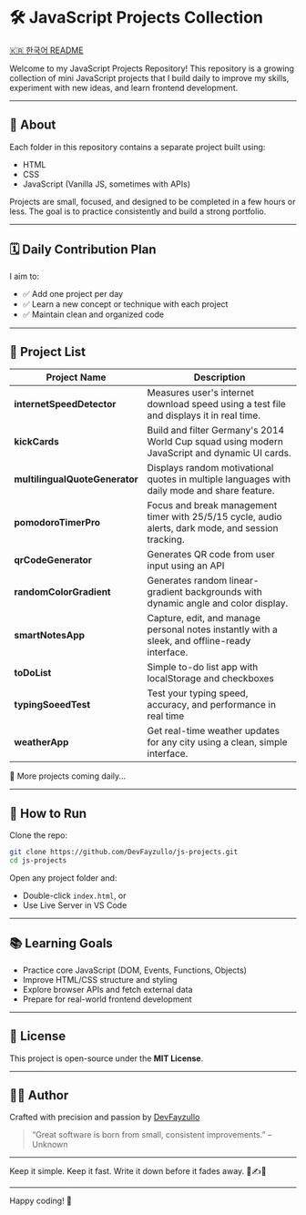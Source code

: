 # 🛠️ JavaScript Projects Collection

[🇰🇷 한국어 README](./README.ko.md)

Welcome to my JavaScript Projects Repository!
This repository is a growing collection of mini JavaScript projects that I build daily to improve my skills, experiment with new ideas, and learn frontend development.

---

## 📌 About

Each folder in this repository contains a separate project built using:

- HTML
- CSS
- JavaScript (Vanilla JS, sometimes with APIs)

Projects are small, focused, and designed to be completed in a few hours or less.
The goal is to practice consistently and build a strong portfolio.

---

## 🗓️ Daily Contribution Plan

I aim to:

- ✅ Add one project per day
- ✅ Learn a new concept or technique with each project
- ✅ Maintain clean and organized code

---

## 📁 Project List

| Project Name                   | Description                                                                                         |
| ------------------------------ | --------------------------------------------------------------------------------------------------- |
| **internetSpeedDetector**      | Measures user's internet download speed using a test file and displays it in real time.             |
| **kickCards**                  | Build and filter Germany's 2014 World Cup squad using modern JavaScript and dynamic UI cards.       |
| **multilingualQuoteGenerator** | Displays random motivational quotes in multiple languages with daily mode and share feature.        |
| **pomodoroTimerPro**           | Focus and break management timer with 25/5/15 cycle, audio alerts, dark mode, and session tracking. |
| **qrCodeGenerator**            | Generates QR code from user input using an API                                                      |
| **randomColorGradient**        | Generates random linear-gradient backgrounds with dynamic angle and color display.                  |
| **smartNotesApp**              | Capture, edit, and manage personal notes instantly with a sleek, and offline-ready interface.       |
| **toDoList**                   | Simple to-do list app with localStorage and checkboxes                                              |
| **typingSoeedTest**            | Test your typing speed, accuracy, and performance in real time                                      |
| **weatherApp**                 | Get real-time weather updates for any city using a clean, simple interface.                         |

🔄 More projects coming daily...

---

## 🚀 How to Run

Clone the repo:

```bash
git clone https://github.com/DevFayzullo/js-projects.git
cd js-projects
```

Open any project folder and:

- Double-click `index.html`, or
- Use Live Server in VS Code

---

## 📚 Learning Goals

- Practice core JavaScript (DOM, Events, Functions, Objects)
- Improve HTML/CSS structure and styling
- Explore browser APIs and fetch external data
- Prepare for real-world frontend development

---

## 📄 License

This project is open-source under the **MIT License**.

---

## 👨‍💻 Author

Crafted with precision and passion by [DevFayzullo](https://github.com/DevFayzullo)

> “Great software is born from small, consistent improvements.” – Unknown

---

Keep it simple. Keep it fast.
Write it down before it fades away. 🧠✍️💾

---

Happy coding! 🚀
